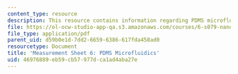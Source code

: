 ```yaml
---
content_type: resource
description: This resource contains information regarding PDMS microfluidics.
file: https://ol-ocw-studio-app-qa.s3.amazonaws.com/courses/6-s079-nanomaker-spring-2013/46976889eb59cb57977dca1ad4aba27e_MIT6_S079S13_lab06.pdf
file_type: application/pdf
parent_uid: d59b0e1d-7dd2-6659-6386-617fda458ad0
resourcetype: Document
title: 'Measurement Sheet 6: PDMS Microfluidics'
uid: 46976889-eb59-cb57-977d-ca1ad4aba27e
---
```

